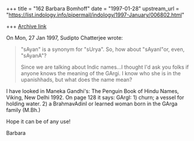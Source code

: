+++
title = "162 Barbara Bomhoff"
date = "1997-01-28"
upstream_url = "https://list.indology.info/pipermail/indology/1997-January/006802.html"

+++
[Archive link](https://list.indology.info/pipermail/indology/1997-January/006802.html)



On Mon, 27 Jan 1997, Sudipto Chatterjee wrote:

> "sAyan" is a synonym for "sUrya". So, how about "sAyanI"or, even, "sAyanA"?
> 
> Since we are talking about Indic names...I thought I'd ask you folks if
> anyone knows the meaning of the GArgi. I know who she is in the upanishhads,
> but what does the name mean?

I have looked in Maneka Gandhi's: The Penguin Book of Hindu Names, 
Viking, New Delhi 1992. On page 128 it says: GArgI: 1) churn; a vessel for 
holding water. 2) a BrahmavAdinI or learned woman born in the GArga 
family (M.Bh.)

Hope it can be of any use!

Barbara

<Bomhoff at public.uni-hamburg.de>




